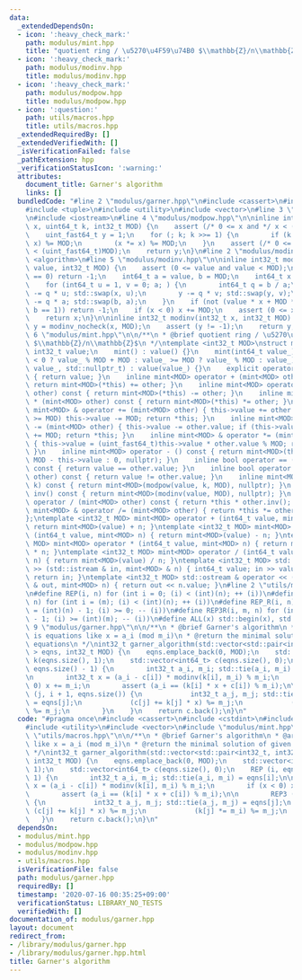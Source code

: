```yaml
---
data:
  _extendedDependsOn:
  - icon: ':heavy_check_mark:'
    path: modulus/mint.hpp
    title: "quotient ring / \u5270\u4F59\u74B0 $\\mathbb{Z}/n\\mathbb{Z}$"
  - icon: ':heavy_check_mark:'
    path: modulus/modinv.hpp
    title: modulus/modinv.hpp
  - icon: ':heavy_check_mark:'
    path: modulus/modpow.hpp
    title: modulus/modpow.hpp
  - icon: ':question:'
    path: utils/macros.hpp
    title: utils/macros.hpp
  _extendedRequiredBy: []
  _extendedVerifiedWith: []
  _isVerificationFailed: false
  _pathExtension: hpp
  _verificationStatusIcon: ':warning:'
  attributes:
    document_title: Garner's algorithm
    links: []
  bundledCode: "#line 2 \"modulus/garner.hpp\"\n#include <cassert>\n#include <cstdint>\n\
    #include <tuple>\n#include <utility>\n#include <vector>\n#line 3 \"modulus/mint.hpp\"\
    \n#include <iostream>\n#line 4 \"modulus/modpow.hpp\"\n\ninline int32_t modpow(uint_fast64_t\
    \ x, uint64_t k, int32_t MOD) {\n    assert (/* 0 <= x and */ x < (uint_fast64_t)MOD);\n\
    \    uint_fast64_t y = 1;\n    for (; k; k >>= 1) {\n        if (k & 1) (y *=\
    \ x) %= MOD;\n        (x *= x) %= MOD;\n    }\n    assert (/* 0 <= y and */ y\
    \ < (uint_fast64_t)MOD);\n    return y;\n}\n#line 2 \"modulus/modinv.hpp\"\n#include\
    \ <algorithm>\n#line 5 \"modulus/modinv.hpp\"\n\ninline int32_t modinv_nocheck(int32_t\
    \ value, int32_t MOD) {\n    assert (0 <= value and value < MOD);\n    if (value\
    \ == 0) return -1;\n    int64_t a = value, b = MOD;\n    int64_t x = 0, y = 1;\n\
    \    for (int64_t u = 1, v = 0; a; ) {\n        int64_t q = b / a;\n        x\
    \ -= q * u; std::swap(x, u);\n        y -= q * v; std::swap(y, v);\n        b\
    \ -= q * a; std::swap(b, a);\n    }\n    if (not (value * x + MOD * y == b and\
    \ b == 1)) return -1;\n    if (x < 0) x += MOD;\n    assert (0 <= x and x < MOD);\n\
    \    return x;\n}\n\ninline int32_t modinv(int32_t x, int32_t MOD) {\n    int32_t\
    \ y = modinv_nocheck(x, MOD);\n    assert (y != -1);\n    return y;\n}\n#line\
    \ 6 \"modulus/mint.hpp\"\n\n/**\n * @brief quotient ring / \u5270\u4F59\u74B0\
    \ $\\mathbb{Z}/n\\mathbb{Z}$\n */\ntemplate <int32_t MOD>\nstruct mint {\n   \
    \ int32_t value;\n    mint() : value() {}\n    mint(int64_t value_) : value(value_\
    \ < 0 ? value_ % MOD + MOD : value_ >= MOD ? value_ % MOD : value_) {}\n    mint(int32_t\
    \ value_, std::nullptr_t) : value(value_) {}\n    explicit operator bool() const\
    \ { return value; }\n    inline mint<MOD> operator + (mint<MOD> other) const {\
    \ return mint<MOD>(*this) += other; }\n    inline mint<MOD> operator - (mint<MOD>\
    \ other) const { return mint<MOD>(*this) -= other; }\n    inline mint<MOD> operator\
    \ * (mint<MOD> other) const { return mint<MOD>(*this) *= other; }\n    inline\
    \ mint<MOD> & operator += (mint<MOD> other) { this->value += other.value; if (this->value\
    \ >= MOD) this->value -= MOD; return *this; }\n    inline mint<MOD> & operator\
    \ -= (mint<MOD> other) { this->value -= other.value; if (this->value <    0) this->value\
    \ += MOD; return *this; }\n    inline mint<MOD> & operator *= (mint<MOD> other)\
    \ { this->value = (uint_fast64_t)this->value * other.value % MOD; return *this;\
    \ }\n    inline mint<MOD> operator - () const { return mint<MOD>(this->value ?\
    \ MOD - this->value : 0, nullptr); }\n    inline bool operator == (mint<MOD> other)\
    \ const { return value == other.value; }\n    inline bool operator != (mint<MOD>\
    \ other) const { return value != other.value; }\n    inline mint<MOD> pow(uint64_t\
    \ k) const { return mint<MOD>(modpow(value, k, MOD), nullptr); }\n    inline mint<MOD>\
    \ inv() const { return mint<MOD>(modinv(value, MOD), nullptr); }\n    inline mint<MOD>\
    \ operator / (mint<MOD> other) const { return *this * other.inv(); }\n    inline\
    \ mint<MOD> & operator /= (mint<MOD> other) { return *this *= other.inv(); }\n\
    };\ntemplate <int32_t MOD> mint<MOD> operator + (int64_t value, mint<MOD> n) {\
    \ return mint<MOD>(value) + n; }\ntemplate <int32_t MOD> mint<MOD> operator -\
    \ (int64_t value, mint<MOD> n) { return mint<MOD>(value) - n; }\ntemplate <int32_t\
    \ MOD> mint<MOD> operator * (int64_t value, mint<MOD> n) { return mint<MOD>(value)\
    \ * n; }\ntemplate <int32_t MOD> mint<MOD> operator / (int64_t value, mint<MOD>\
    \ n) { return mint<MOD>(value) / n; }\ntemplate <int32_t MOD> std::istream & operator\
    \ >> (std::istream & in, mint<MOD> & n) { int64_t value; in >> value; n = value;\
    \ return in; }\ntemplate <int32_t MOD> std::ostream & operator << (std::ostream\
    \ & out, mint<MOD> n) { return out << n.value; }\n#line 2 \"utils/macros.hpp\"\
    \n#define REP(i, n) for (int i = 0; (i) < (int)(n); ++ (i))\n#define REP3(i, m,\
    \ n) for (int i = (m); (i) < (int)(n); ++ (i))\n#define REP_R(i, n) for (int i\
    \ = (int)(n) - 1; (i) >= 0; -- (i))\n#define REP3R(i, m, n) for (int i = (int)(n)\
    \ - 1; (i) >= (int)(m); -- (i))\n#define ALL(x) std::begin(x), std::end(x)\n#line\
    \ 9 \"modulus/garner.hpp\"\n\n/**\n * @brief Garner's algorithm\n * @arg eqns\
    \ is equations like x = a_i (mod m_i)\n * @return the minimal solution of given\
    \ equations\n */\nint32_t garner_algorithm(std::vector<std::pair<int32_t, int32_t>\
    \ > eqns, int32_t MOD) {\n    eqns.emplace_back(0, MOD);\n    std::vector<int64_t>\
    \ k(eqns.size(), 1);\n    std::vector<int64_t> c(eqns.size(), 0);\n    REP (i,\
    \ eqns.size() - 1) {\n        int32_t a_i, m_i; std::tie(a_i, m_i) = eqns[i];\n\
    \n        int32_t x = (a_i - c[i]) * modinv(k[i], m_i) % m_i;\n        if (x <\
    \ 0) x += m_i;\n        assert (a_i == (k[i] * x + c[i]) % m_i);\n\n        REP3\
    \ (j, i + 1, eqns.size()) {\n            int32_t a_j, m_j; std::tie(a_j, m_j)\
    \ = eqns[j];\n            (c[j] += k[j] * x) %= m_j;\n            (k[j] *= m_i)\
    \ %= m_j;\n        }\n    }\n    return c.back();\n}\n"
  code: "#pragma once\n#include <cassert>\n#include <cstdint>\n#include <tuple>\n\
    #include <utility>\n#include <vector>\n#include \"modulus/mint.hpp\"\n#include\
    \ \"utils/macros.hpp\"\n\n/**\n * @brief Garner's algorithm\n * @arg eqns is equations\
    \ like x = a_i (mod m_i)\n * @return the minimal solution of given equations\n\
    \ */\nint32_t garner_algorithm(std::vector<std::pair<int32_t, int32_t> > eqns,\
    \ int32_t MOD) {\n    eqns.emplace_back(0, MOD);\n    std::vector<int64_t> k(eqns.size(),\
    \ 1);\n    std::vector<int64_t> c(eqns.size(), 0);\n    REP (i, eqns.size() -\
    \ 1) {\n        int32_t a_i, m_i; std::tie(a_i, m_i) = eqns[i];\n\n        int32_t\
    \ x = (a_i - c[i]) * modinv(k[i], m_i) % m_i;\n        if (x < 0) x += m_i;\n\
    \        assert (a_i == (k[i] * x + c[i]) % m_i);\n\n        REP3 (j, i + 1, eqns.size())\
    \ {\n            int32_t a_j, m_j; std::tie(a_j, m_j) = eqns[j];\n           \
    \ (c[j] += k[j] * x) %= m_j;\n            (k[j] *= m_i) %= m_j;\n        }\n \
    \   }\n    return c.back();\n}\n"
  dependsOn:
  - modulus/mint.hpp
  - modulus/modpow.hpp
  - modulus/modinv.hpp
  - utils/macros.hpp
  isVerificationFile: false
  path: modulus/garner.hpp
  requiredBy: []
  timestamp: '2020-07-16 00:35:25+09:00'
  verificationStatus: LIBRARY_NO_TESTS
  verifiedWith: []
documentation_of: modulus/garner.hpp
layout: document
redirect_from:
- /library/modulus/garner.hpp
- /library/modulus/garner.hpp.html
title: Garner's algorithm
---
```

